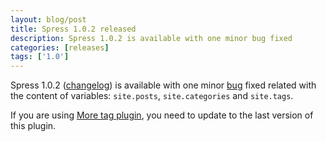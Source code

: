 ```yaml
---
layout: blog/post
title: Spress 1.0.2 released
description: Spress 1.0.2 is available with one minor bug fixed
categories: [releases]
tags: ['1.0']
---
```

Spress 1.0.2 ([changelog](https://github.com/yosymfony/Spress/releases/tag/v1.0.2)) 
is available with one minor [bug](https://github.com/yosymfony/Spress/issues/6) 
fixed related with the content of variables: `site.posts`, `site.categories` and `site.tags`.

If you are using [More tag plugin](https://github.com/yosymfony/Spress-plugin-more-tag), you
need to update to the last version of this plugin.